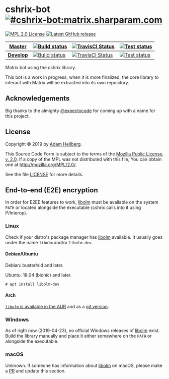 # cshrix-bot [![#cshrix-bot:matrix.sharparam.com][matrix-badge]][matrix-cshrix-bot]

[![MPL 2.0 License][mpl-badge]][mpl]
[![Latest GitHub release][ghreleasebadge]][ghrelease]

| [Master][master] | [![Build status][appveyor-master-badge]][appveyor-master-status] | [![TravisCI Status][travis-master-badge]][travis-master-status] | [![Test status][test-master-badge]][test-master-status] |
|-|-|-|-|
| [**Develop**][develop] | [![Build status][appveyor-develop-badge]][appveyor-develop-status] | [![TravisCI Status][travis-develop-badge]][travis-develop-status] | [![Test status][test-develop-badge]][test-develop-status] |

Matrix bot using the cshrix library.

This bot is a work in progress, when it is more finalized, the core library to
interact with Matrix will be extracted into its own repository.

## Acknowledgements

Big thanks to the almighty [@expectocode][expectocode] for
coming up with a name for this project.

## License

Copyright © 2019 by [Adam Hellberg][sharparam].

This Source Code Form is subject to the terms of the [Mozilla Public
License, v. 2.0][mpl]. If a copy of the MPL was not distributed with this
file, You can obtain one at http://mozilla.org/MPL/2.0/.

See the file [LICENSE](LICENSE) for more details.

## End-to-end (E2E) encryption

In order for E2EE features to work, [libolm][] must be available on the system
`PATH` or located alongside the executable
(cshrix calls into it using P/Interop).

### Linux

Check if your distro's package manager has [libolm][] available.
It usually goes under the name `libolm` and/or `libolm-dev`.

#### Debian/Ubuntu

Debian: buster/sid and later.

Ubuntu: 18.04 (bionic) and later.

```
# apt install libolm-dev
```

#### Arch

[`libolm` is available in the AUR][libolm-aur] and as a
[git version][libolm-git-aur].


### Windows

As of right now (2019-04-23), no official Windows releases of [libolm][] exist.
Build the library manually and place it either somewhere on the `PATH` or
alongside the executable.

### macOS

Unknown. If someone has information about [libolm][] on macOS, please make
a [PR][] and update this section.

[cshrix]: https://github.com/Sharparam/cshrix

[mpl]: https://mozilla.org/MPL/2.0/
[mpl-osi]: https://opensource.org/licenses/MPL-2.0
[mpl-badge]: https://img.shields.io/badge/license-MPL%202.0-blue.svg

[coc]: CODE_OF_CONDUCT.md
[contributing]: CONTRIBUTING.md

[sharparam]: https://github.com/Sharparam
[expectocode]: https://github.com/expectocode

[master]: https://github.com/chroma-sdk/Colore/tree/master
[develop]: https://github.com/chroma-sdk/Colore/tree/develop
[pr]: https://github.com/Sharparam/cshrix-bit/pulls

[libolm]: https://gitlab.matrix.org/matrix-org/olm
[libolm-aur]: https://aur.archlinux.org/packages/libolm/
[libolm-git-aur]: https://aur.archlinux.org/packages/libolm-git/

[matrix-sharparam]: https://matrix.to/#/@sharparam:matrix.sharparam.com
[matrix-cshrix-bot]: https://matrix.to/#/!NjGVdVzefonjVQMtiM:matrix.sharparam.com?via=matrix.sharparam.com&via=matrix.org
[matrix-badge]: https://img.shields.io/matrix/cshrix-bot:matrix.sharparam.com.svg?label=%23cshrix-bot%3Amatrix.sharparam.com&logo=matrix&server_fqdn=matrix.sharparam.com

[ghrelease]: https://github.com/Sharparam/cshrix-bot/releases
[ghreleasebadge]: https://img.shields.io/github/release/Sharparam/cshrix-bot.svg?logo=github

[appveyor-develop-status]: https://ci.appveyor.com/project/Sharparam/cshrix-bot/branch/develop
[appveyor-develop-badge]: https://ci.appveyor.com/api/projects/status/e331me30fi95jgf1/branch/develop?svg=true
[travis-develop-status]: https://travis-ci.com/Sharparam/cshrix-bot
[travis-develop-badge]: https://travis-ci.com/Sharparam/cshrix-bot.svg?branch=develop
[test-develop-status]: https://ci.appveyor.com/project/Sharparam/cshrix-bot/branch/develop/tests
[test-develop-badge]: https://img.shields.io/appveyor/tests/Sharparam/cshrix-bot/develop.svg

[appveyor-master-status]: https://ci.appveyor.com/project/Sharparam/cshrix-bot/branch/master
[appveyor-master-badge]: https://ci.appveyor.com/api/projects/status/e331me30fi95jgf1/branch/master?svg=true
[travis-master-status]: https://travis-ci.com/Sharparam/cshrix-bot
[travis-master-badge]: https://travis-ci.com/Sharparam/cshrix-bot.svg?branch=master
[test-master-status]: https://ci.appveyor.com/project/Sharparam/cshrix-bot/branch/master/tests
[test-master-badge]: https://img.shields.io/appveyor/tests/Sharparam/cshrix-bot/master.svg
